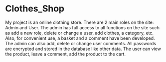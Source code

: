 # Clothes_Shop
My project is an online clothing store. There are 2 main roles on the site: Admin and User. The admin has full access to all functions on the site such as add a new role, delete or change a user, add clothes, a category, etc. Also, for convenient use, a basket and a comment have been developed. The admin can also add, delete or change user comments. All passwords are encrypted and stored in the database like other data. The user can view the product, leave a comment, add the product to the cart.

